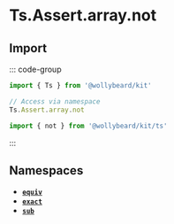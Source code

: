 # Ts.Assert.array.not

## Import

::: code-group

```typescript [Namespace]
import { Ts } from '@wollybeard/kit'

// Access via namespace
Ts.Assert.array.not
```

```typescript [Barrel]
import { not } from '@wollybeard/kit/ts'
```

:::

## Namespaces

- [**`equiv`**](/api/ts/assert/array/not/equiv)
- [**`exact`**](/api/ts/assert/array/not/exact)
- [**`sub`**](/api/ts/assert/array/not/sub)
